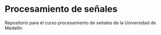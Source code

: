 # Procesamiento de señales
Repositorio para el curso procesamiento de señales de la Universidad de Medellín
